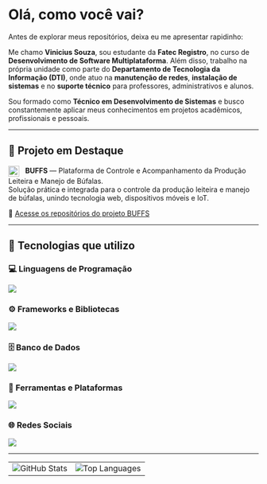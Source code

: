 # Olá, como você vai?

Antes de explorar meus repositórios, deixa eu me apresentar rapidinho:

Me chamo **Vinicius Souza**, sou estudante da **Fatec Registro**, no curso de **Desenvolvimento de Software Multiplataforma**. Além disso, trabalho na própria unidade como parte do **Departamento de Tecnologia da Informação (DTI)**, onde atuo na **manutenção de redes**, **instalação de sistemas** e no **suporte técnico** para professores, administrativos e alunos.

Sou formado como **Técnico em Desenvolvimento de Sistemas** e busco constantemente aplicar meus conhecimentos em projetos acadêmicos, profissionais e pessoais.

---

## 🚀 Projeto em Destaque

<p>
  <img src="https://raw.githubusercontent.com/Tarikul-Islam-Anik/Animated-Fluent-Emojis/master/Emojis/Animals/Bison.png" alt="Bison" width="22" style="vertical-align:middle; margin-right: 8px;" />
  <strong>BUFFS</strong> — Plataforma de Controle e Acompanhamento da Produção Leiteira e Manejo de Búfalas.<br />
  Solução prática e integrada para o controle da produção leiteira e manejo de búfalas, unindo tecnologia web, dispositivos móveis e IoT.
</p>

🔗 [Acesse os repositórios do projeto BUFFS](https://github.com/orgs/CyberLiveStock/repositories)

---

## 🧠 Tecnologias que utilizo

### 💻 Linguagens de Programação
<a href="https://skillicons.dev">
  <img src="https://skillicons.dev/icons?i=html,css,js,ts,java,python,c,cs" />
</a>

### ⚙️ Frameworks e Bibliotecas
<a href="https://skillicons.dev">
  <img src="https://skillicons.dev/icons?i=nodejs,react,reactnative,express,bootstrap,arduino,wordpress" />
</a>

### 🗄️ Banco de Dados
<a href="https://skillicons.dev">
  <img src="https://skillicons.dev/icons?i=mongodb,mysql" />
</a>

### 🧰 Ferramentas e Plataformas
<a href="https://skillicons.dev">
  <img src="https://skillicons.dev/icons?i=vscode,git,github,docker,npm,latex" />
</a>

### 🌐 Redes Sociais
<a href="https://www.linkedin.com/in/seu-usuario" target="_blank">
  <img src="https://skillicons.dev/icons?i=linkedin" />
</a>

---

<div align="center">

<table>
  <tr>
    <td><img src="https://github-readme-stats.vercel.app/api?username=V1niSouza&show_icons=true&theme=dark&hide_rank=true" alt="GitHub Stats" /></td>
    <td><img src="https://github-readme-stats.vercel.app/api/top-langs/?username=V1niSouza&layout=compact&langs_count=10&theme=dark" alt="Top Languages" /></td>
  </tr>
</table>

</div>
